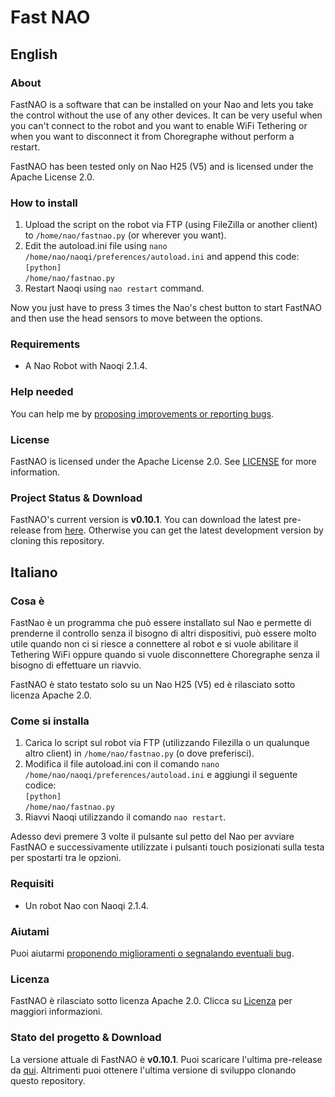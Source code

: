 # Fast NAO
## English
### About
FastNAO is a software that can be installed on your Nao and lets you take the control without the use of any other devices. It can be very useful when you can't connect to the robot and you want to enable WiFi Tethering or when you want to disconnect it from Choregraphe without perform a restart.

FastNAO has been tested only on Nao H25 (V5) and is licensed under the Apache License 2.0.

### How to install
1. Upload the script on the robot via FTP (using FileZilla or another client) to `/home/nao/fastnao.py` (or wherever you want).
2. Edit the autoload.ini file using `nano /home/nao/naoqi/preferences/autoload.ini` and append this code:<br/>
	`[python]`<br/>
	`/home/nao/fastnao.py`
3. Restart Naoqi using `nao restart` command.

Now you just have to press 3 times the Nao's chest button to start FastNAO and then use the head sensors to move between the options.

### Requirements
* A Nao Robot with Naoqi 2.1.4.

### Help needed
You can help me by <a href="https://github.com/Fabrimat/FastNAO/issues">proposing improvements or reporting bugs</a>.

### License
FastNAO is licensed under the Apache License 2.0. See [LICENSE](LICENSE) for more information.

### Project Status & Download
FastNAO's current version is **v0.10.1**. You can download the latest pre-release from <a href="https://github.com/Fabrimat/FastNAO/releases/tag/v0.10.1">here</a>. Otherwise you can get the latest development version by cloning this repository.

## Italiano
### Cosa è
FastNao è un programma che può essere installato sul Nao e permette di prenderne il controllo senza il bisogno di altri dispositivi, può essere molto utile quando non ci si riesce a connettere al robot e si vuole abilitare il Tethering WiFi oppure quando si vuole disconnettere Choregraphe senza il bisogno di effettuare un riavvio.

FastNAO è stato testato solo su un Nao H25 (V5) ed è rilasciato sotto licenza Apache 2.0.

### Come si installa
1. Carica lo script sul robot via FTP (utilizzando Filezilla o un qualunque altro client) in `/home/nao/fastnao.py` (o dove preferisci).
2. Modifica il file autoload.ini con il comando `nano /home/nao/naoqi/preferences/autoload.ini` e aggiungi il seguente codice:<br/>
	`[python]`<br/>
	`/home/nao/fastnao.py`
3. Riavvi Naoqi utilizzando il comando `nao restart`.

Adesso devi premere 3 volte il pulsante sul petto del Nao per avviare FastNAO e successivamente utilizzate i pulsanti touch posizionati sulla testa per spostarti tra le opzioni.

### Requisiti
* Un robot Nao con Naoqi 2.1.4.

### Aiutami
Puoi aiutarmi <a href="https://github.com/Fabrimat/FastNAO/issues">proponendo miglioramenti o segnalando eventuali bug</a>.

### Licenza
FastNAO è rilasciato sotto licenza Apache 2.0. Clicca su [Licenza](LICENSE) per maggiori informazioni.

### Stato del progetto & Download
La versione attuale di FastNAO è **v0.10.1**. Puoi scaricare l'ultima pre-release da <a href="https://github.com/Fabrimat/FastNAO/releases/tag/v0.10.1">qui</a>. Altrimenti puoi ottenere l'ultima versione di sviluppo clonando questo repository.
